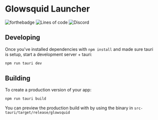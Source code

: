 # Glowsquid Launcher
![forthebadge](https://forthebadge.com/images/badges/0-percent-optimized.svg)
![Lines of code](https://img.shields.io/tokei/lines/github/glowsquid-launcher/glowsquid?style=for-the-badge)
![Discord](https://img.shields.io/discord/1050624267592663050?style=for-the-badge)

## Developing

Once you've installed dependencies with `npm install` and made sure tauri is setup, start a development server + tauri:

```bash
npm run tauri dev
```

## Building

To create a production version of your app:

```bash
npm run tauri build
```

You can preview the production build with by using the binary in `src-tauri/target/release/glowsquid`

